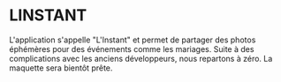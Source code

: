 # LINSTANT
L'application s'appelle "L'Instant" et permet de partager des photos éphémères pour des événements comme les mariages. Suite à des complications avec les anciens développeurs, nous repartons à zéro. La maquette sera bientôt prête.
